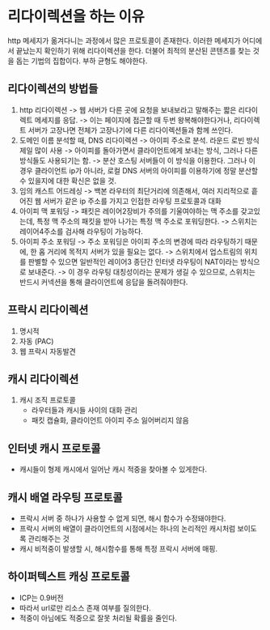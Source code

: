 # 리다이렉션을 하는 이유
http 메세지가 옮겨다니는 과정에서 많은 프로토콜이 존재한다.
이러한 메세지가 어디에서 끝났는지 확인하기 위해 리다이렉션을 한다.
더불어 최적의 분산된 콘텐츠를 찾는 것을 돕는 기법의 집합이다.
부하 균형도 해야한다.

## 리다이렉션의 방법들
1. http 리다이렉션 
   -> 웹 서버가 다른 곳에 요청을 보내보라고 말해주는 짧은 리다이렉트 메세지를 응답. 
   -> 이는 페이지에 접근할 때 두번 왕복해야한다거나, 리다이렉트 서버가 고장나면 전체가 고장나기에 다른 리다이렉션들과 함께 쓰인다.
2. 도메인 이름 분석할 때, DNS 리다이렉션
   -> 아이피 주소로 분석. 라운드 로빈 방식 제일 많이 사용
   -> 아이피를 돌아가면서 클라이언트에게 보내는 방식, 그러나 다른 방식들도 사용되기는 함.
   -> 분산 호스팅 서버들이 이 방식을 이용한다. 그러나 이 경우 클라이언트 ip가 아니라, 로컬 DNS 서버의 아이피를 이용하기에 정말 분산할 수 있을지에 대한 확신은 없을 것.
3. 임의 캐스트 어드레싱
   -> 백본 라우터의 최단거리에 의존해서, 여러 지리적으로 흩어진 웹 서버가 같은 ip 주소를 가지고 인접한 라우팅 프로토콜과 대화
4. 아이피 맥 포워딩
   -> 패킷은 레이어2장비가 주의를 기울여야하는 맥 주소를 갖고있는데, 특정 맥 주소의 패킷을 받아 나가는 특정 맥 주소로 포워딩한다.
   -> 스위치는 레이어4주소를 검사해 라우팅이 가능하다.
5. 아이피 주소 포워딩
   -> 주소 포워딩은 아이피 주소의 변경에 따라 라우팅하기 때문에, 한 홉 거리에 목적지 서버가 있을 필요는 없다.
   -> 스위치에서 업스트림의 위치를 판별할 수 있으면 일반적인 레이어3 종단간 인터넷 라우팅이 NAT이라는 방식으로 보내준다.
   -> 이 경우 라우팅 대칭성이라는 문제가 생길 수 있으므로, 스위치는 반드시 커넥션을 통해 클라이언트에 응답을 돌려줘야한다.
## 프락시 리다이렉션
1. 명시적
2. 자동 (PAC)
3. 웹 프락시 자동발견 

## 캐시 리다이렉션
1. 캐시 조직 프로토콜
   - 라우터들과 캐시들 사이의 대화 관리
   - 패킷 캡슐화, 클라이언트 아이피 주소 잃어버리지 않음

## 인터넷 캐시 프로토콜
- 캐시들이 형제 캐시에서 일어난 캐시 적중을 찾아볼 수 있게한다.

## 캐시 배열 라우팅 프로토콜
- 프락시 서버 중 하나가 사용할 수 없게 되면, 해시 함수가 수정돼야한다. 
- 프락시 서버의 배열이 클라이언트의 시점에서는 하나의 논리적인 캐시처럼 보이도록 관리해주는 것
- 캐시 비적중이 발생할 시, 해시함수를 통해 특정 프락시 서버에 매핑.

## 하이퍼텍스트 캐싱 프로토콜
- ICP는 0.9버전
- 따라서 url로만 리소스 존재 여부를 질의한다.
- 적중이 아님에도 적중으로 잘못 처리될 확률을 줄인다.

